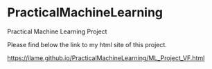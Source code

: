 # PracticalMachineLearning

Practical Machine Learning Project 

Please find below the link to my html site of this project.

https://ilame.github.io/PracticalMachineLearning/ML_Project_VF.html

